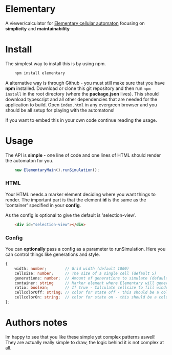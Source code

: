 # Elementary
A viewer/calculator for [Elementary cellular automaton](https://en.wikipedia.org/wiki/Elementary_cellular_automaton) focusing on **simplicity** and **maintainability**

# Install
The simplest way to install this is by using npm.

```js
    npm install elementary
```

A alternative way is through Github - you must still make sure that you have **npm** installed. Download or clone this git repository and then run `npm install` in the root directory (where the **package.json** lives). This should download typescript and all other dependencies that are needed for the application to build. Open `index.html` in any evergreen browser and you should be all setup for playing with the automatons!

If you want to embed this in your own code continue reading the usage.

# Usage
The API is **simple** - one line of code and one lines of HTML should render the automaton for you.

```ts
    new ElementaryMain().runSimulation();
```

### HTML
Your HTML needs a marker element deciding where you want things to render. 
The important part is that the element **id** is the same as the 'container' specified in your **config**.

As the config is optional to give the default is 'selection-view'.

```html
    <div id="selection-view"></div>
```

### Config
You can **optionally** pass a config as a parameter to runSimulation. Here you can control things like generations and style.

```ts
{
    width: number;        // Grid width (default 1000)
    cellsize: number;     // The size of a single cell (default 5)
    generations: number;  // Amount of generations to simulate (default 1000)
    container: string     // Marker element where Elementary will generate it's view (default '#elementary-container')
    ratio: boolean;       // If true - Calculate cellsize to fill window width (default true)
    cellcolorOff: string; // color for state off - this should be a color valid in CSS (default 'rgb(132, 208, 212)')
    cellcolorOn: string;  // color for state on - this should be a color valid in CSS (default 'rgb(87, 91, 107)')
};
```

# Authors notes

Im happy to see that you like these simple yet complex patterns aswell!
They are actually really simple to draw, the logic behind it is not complex at all.


